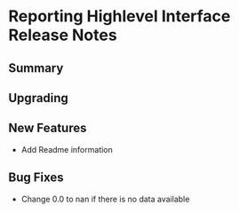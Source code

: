 # Reporting Highlevel Interface Release Notes

## Summary

<!-- Here goes a general summary of what this release is about -->

## Upgrading

<!-- Here goes notes on how to upgrade from previous versions, including deprecations and what they should be replaced with -->

## New Features

* Add Readme information

## Bug Fixes

* Change 0.0 to nan if there is no data available
